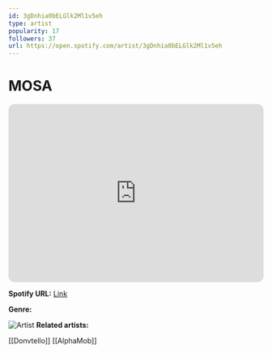 ```yaml
---
id: 3gDnhia0bELGlk2Ml1v5eh
type: artist
popularity: 17
followers: 37
url: https://open.spotify.com/artist/3gDnhia0bELGlk2Ml1v5eh
---
```

# MOSA

<iframe style="border-radius:12px" src="https://open.spotify.com/embed/artist/3gDnhia0bELGlk2Ml1v5eh" width="100%" height="352" frameBorder="0" allowfullscreen="" allow="autoplay; clipboard-write; encrypted-media; fullscreen; picture-in-picture" loading="lazy"></iframe>

**Spotify URL:** [Link](https://open.spotify.com/artist/3gDnhia0bELGlk2Ml1v5eh)

**Genre:** 

![Artist](https://i.scdn.co/image/ab6761610000e5eb1d31a71e6db2f38e0e011181)
**Related artists:**

[[Donvtello]]
[[AlphaMob]]
